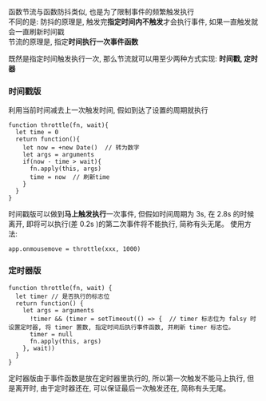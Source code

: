 函数节流与函数防抖类似, 也是为了限制事件的频繁触发执行<br>
不同的是: 防抖的原理是, 触发完**指定时间内不触发**才会执行事件, 如果一直触发就会一直刷新时间戳<br>
节流的原理是, 指定**时间执行一次事件函数**<br>

既然是指定时间触发执行一次, 那么节流就可以用至少两种方式实现: **时间戳, 定时器**
### 时间戳版
利用当前时间减去上一次触发时间, 假如到达了设置的周期就执行
```
function throttle(fn, wait){
  let time = 0
  return function(){
    let now = +new Date()  // 转为数字
    let args = arguments
    if(now - time > wait){
      fn.apply(this, args)
      time = now  // 刷新time
    }
  }
}
```
时间戳版可以做到**马上触发执行**一次事件, 但假如时间周期为 3s, 在 2.8s 的时候离开, 即将可以执行(差 0.2s )的第二次事件将不能执行, 简称有头无尾。
使用方法: 
```
app.onmousemove = throttle(xxx, 1000)
```
### 定时器版
```
function throttle(fn, wait) {
  let timer // 是否执行的标志位
  return function() {
    let args = arguments
      !timer && (timer = setTimeout(() => {  // timer 标志位为 falsy 时设置定时器, 将 timer 置数, 指定时间后执行事件函数, 并刷新 timer 标志位。 
      timer = null
      fn.apply(this, args)
    }, wait))
  }
}
```
定时器版由于事件函数是放在定时器里执行的, 所以第一次触发不能马上执行, 但是离开时, 由于定时器还在, 可以保证最后一次触发还在, 简称有头无尾。


